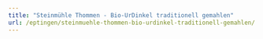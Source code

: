 ```yaml
---
title: "Steinmühle Thommen - Bio-UrDinkel traditionell gemahlen"
url: /eptingen/steinmuehle-thommen-bio-urdinkel-traditionell-gemahlen/
---
```

